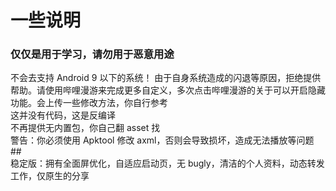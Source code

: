 # 一些说明
### 仅仅是用于学习，请勿用于恶意用途
不会去支持 Android 9 以下的系统！
由于自身系统造成的闪退等原因，拒绝提供帮助。请使用哔哩漫游来完成更多自定义，多次点击哔哩漫游的关于可以开启隐藏功能。会上传一些修改方法，你自行参考
<br>这并没有代码，这是反编译
<br>不再提供无内置包，你自己翻 asset 找
<br>警告：你必须使用 Apktool 修改 axml，否则会导致损坏，造成无法播放等问题
##<br>稳定版：拥有全面屏优化，自适应启动页，无 bugly，清洁的个人资料，动态转发工作，仅原生的分享
